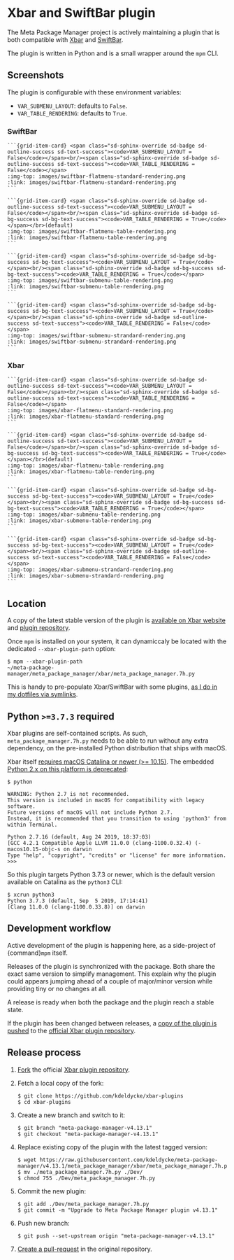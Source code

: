# Xbar and SwiftBar plugin

The Meta Package Manager project is actively maintaining a plugin that is both compatible with
[Xbar](https://github.com/matryer/xbar) and [SwiftBar](https://github.com/swiftbar/SwiftBar).

The plugin is written in Python and is a small wrapper around the `mpm` CLI.

## Screenshots

The plugin is configurable with these environment variables:

- `VAR_SUBMENU_LAYOUT`: defaults to `False`.
- `VAR_TABLE_RENDERING`: defaults to `True`.

### SwiftBar

````{grid} 1 2 3 4
```{grid-item-card} <span class="sd-sphinx-override sd-badge sd-outline-success sd-text-success"><code>VAR_SUBMENU_LAYOUT = False</code></span><br/><span class="sd-sphinx-override sd-badge sd-outline-success sd-text-success"><code>VAR_TABLE_RENDERING = False</code></span>
:img-top: images/swiftbar-flatmenu-standard-rendering.png
:link: images/swiftbar-flatmenu-standard-rendering.png
```

```{grid-item-card} <span class="sd-sphinx-override sd-badge sd-outline-success sd-text-success"><code>VAR_SUBMENU_LAYOUT = False</code></span><br/><span class="sd-sphinx-override sd-badge sd-bg-success sd-bg-text-success"><code>VAR_TABLE_RENDERING = True</code></span></br>(default)
:img-top: images/swiftbar-flatmenu-table-rendering.png
:link: images/swiftbar-flatmenu-table-rendering.png
```

```{grid-item-card} <span class="sd-sphinx-override sd-badge sd-bg-success sd-bg-text-success"><code>VAR_SUBMENU_LAYOUT = True</code></span><br/><span class="sd-sphinx-override sd-badge sd-bg-success sd-bg-text-success"><code>VAR_TABLE_RENDERING = True</code></span>
:img-top: images/swiftbar-submenu-table-rendering.png
:link: images/swiftbar-submenu-table-rendering.png
```

```{grid-item-card} <span class="sd-sphinx-override sd-badge sd-bg-success sd-bg-text-success"><code>VAR_SUBMENU_LAYOUT = True</code></span><br/><span class="sd-sphinx-override sd-badge sd-outline-success sd-text-success"><code>VAR_TABLE_RENDERING = False</code></span>
:img-top: images/swiftbar-submenu-strandard-rendering.png
:link: images/swiftbar-submenu-strandard-rendering.png
```
````

### Xbar

````{grid} 1 2 3 4
```{grid-item-card} <span class="sd-sphinx-override sd-badge sd-outline-success sd-text-success"><code>VAR_SUBMENU_LAYOUT = False</code></span><br/><span class="sd-sphinx-override sd-badge sd-outline-success sd-text-success"><code>VAR_TABLE_RENDERING = False</code></span>
:img-top: images/xbar-flatmenu-standard-rendering.png
:link: images/xbar-flatmenu-standard-rendering.png
```

```{grid-item-card} <span class="sd-sphinx-override sd-badge sd-outline-success sd-text-success"><code>VAR_SUBMENU_LAYOUT = False</code></span><br/><span class="sd-sphinx-override sd-badge sd-bg-success sd-bg-text-success"><code>VAR_TABLE_RENDERING = True</code></span></br>(default)
:img-top: images/xbar-flatmenu-table-rendering.png
:link: images/xbar-flatmenu-table-rendering.png
```

```{grid-item-card} <span class="sd-sphinx-override sd-badge sd-bg-success sd-bg-text-success"><code>VAR_SUBMENU_LAYOUT = True</code></span><br/><span class="sd-sphinx-override sd-badge sd-bg-success sd-bg-text-success"><code>VAR_TABLE_RENDERING = True</code></span>
:img-top: images/xbar-submenu-table-rendering.png
:link: images/xbar-submenu-table-rendering.png
```

```{grid-item-card} <span class="sd-sphinx-override sd-badge sd-bg-success sd-bg-text-success"><code>VAR_SUBMENU_LAYOUT = True</code></span><br/><span class="sd-sphinx-override sd-badge sd-outline-success sd-text-success"><code>VAR_TABLE_RENDERING = False</code></span>
:img-top: images/xbar-submenu-strandard-rendering.png
:link: images/xbar-submenu-strandard-rendering.png
```
````

## Location

A copy of the latest stable version of the plugin is
[available on Xbar website](https://xbarapp.com/docs/plugins/Dev/meta_package_manager.7h.py.html)
and
[plugin repository](https://github.com/matryer/xbar-plugins/blob/master/Dev/meta_package_manager.7h.py).

Once `mpm` is installed on your system, it can dynamiccaly be located with the dedicated `--xbar-plugin-path` option:

```shell-session
$ mpm --xbar-plugin-path
~/meta-package-manager/meta_package_manager/xbar/meta_package_manager.7h.py
```

This is handy to pre-populate Xbar/SwiftBar with some plugins, [as I do in my dotfiles via symlinks](https://github.com/kdeldycke/dotfiles/blob/c04296d29e5f5ce48687f79554b265b3e89d5dbb/install.sh#L230).

## Python `>=3.7.3` required

Xbar plugins are self-contained scripts. As such,
`meta_package_manager.7h.py` needs to be able to run without any extra
dependency, on the pre-installed Python distribution that ships with macOS.

Xbar itself
[requires macOS Catalina or newer (>= 10.15)](https://github.com/matryer/xbar/blame/2d063e0e46a0e427aedef62dc047b0065602cd40/README.md#L9).
The embedded
[Python 2.x on this platform is deprecated](https://developer.apple.com/documentation/macos-release-notes/macos-catalina-10_15-release-notes):

```shell-session
$ python

WARNING: Python 2.7 is not recommended.
This version is included in macOS for compatibility with legacy software.
Future versions of macOS will not include Python 2.7.
Instead, it is recommended that you transition to using 'python3' from within Terminal.

Python 2.7.16 (default, Aug 24 2019, 18:37:03)
[GCC 4.2.1 Compatible Apple LLVM 11.0.0 (clang-1100.0.32.4) (-macos10.15-objc-s on darwin
Type "help", "copyright", "credits" or "license" for more information.
>>>
```

So this plugin targets Python 3.7.3 or newer, which is the default version
available on Catalina as the `python3` CLI:

```shell-session
$ xcrun python3
Python 3.7.3 (default, Sep  5 2019, 17:14:41)
[Clang 11.0.0 (clang-1100.0.33.8)] on darwin
```

## Development workflow

Active development of the plugin is happening here, as a side-project of
{command}`mpm` itself.

Releases of the plugin is synchronized with the package. Both share the exact
same version to simplify management. This explain why the plugin could appears
jumpimg ahead of a couple of major/minor version while providing tiny or no
changes at all.

A release is ready when both the package and the plugin reach a stable state.

If the plugin has been changed between releases, a
[copy of the plugin is pushed](https://github.com/matryer/xbar-plugins/pulls?q=is%3Apr%20%22Meta%20Package%20Manager%22)
to the
[official Xbar plugin repository](https://github.com/matryer/xbar-plugins/blob/master/Dev/meta_package_manager.7h.py).

## Release process

1. [Fork](https://help.github.com/articles/fork-a-repo/) the official
   [Xbar plugin repository](https://github.com/matryer/xbar-plugins).

1. Fetch a local copy of the fork:

   ```shell-session
   $ git clone https://github.com/kdeldycke/xbar-plugins
   $ cd xbar-plugins
   ```

1. Create a new branch and switch to it:

   ```shell-session
   $ git branch "meta-package-manager-v4.13.1"
   $ git checkout "meta-package-manager-v4.13.1"
   ```

1. Replace existing copy of the plugin with the latest tagged version:

   ```shell-session
   $ wget https://raw.githubusercontent.com/kdeldycke/meta-package-manager/v4.13.1/meta_package_manager/xbar/meta_package_manager.7h.py
   $ mv ./meta_package_manager.7h.py ./Dev/
   $ chmod 755 ./Dev/meta_package_manager.7h.py
   ```

1. Commit the new plugin:

   ```shell-session
   $ git add ./Dev/meta_package_manager.7h.py
   $ git commit -m "Upgrade to Meta Package Manager plugin v4.13.1"
   ```

1. Push new branch:

   ```shell-session
   $ git push --set-upstream origin "meta-package-manager-v4.13.1"
   ```

1. [Create a pull-request](https://help.github.com/articles/creating-a-pull-request/)
   in the original repository.
